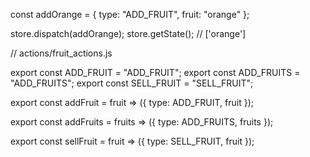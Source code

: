 const addOrange = {
  type: "ADD_FRUIT",
  fruit: "orange"
};

store.dispatch(addOrange);
store.getState(); // ['orange']

// actions/fruit_actions.js

export const ADD_FRUIT = "ADD_FRUIT";
export const ADD_FRUITS = "ADD_FRUITS";
export const SELL_FRUIT = "SELL_FRUIT";

export const addFruit = fruit => ({
  type: ADD_FRUIT,
  fruit
});

export const addFruits = fruits => ({
  type: ADD_FRUITS,
  fruits
});

export const sellFruit = fruit => ({
  type: SELL_FRUIT,
  fruit
});